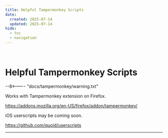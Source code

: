 ```yaml
---
title: Helpful Tampermonkey Scripts
date:
  created: 2025-07-14
  updated: 2025-07-14
hide:
  - toc
  - navigation
---
```


<br>

# Helpful Tampermonkey Scripts

--8<---- "docs/tampermonkey/warning.txt"

Works with Tampermonkey extension on Firefox.

<https://addons.mozilla.org/en-US/firefox/addon/tampermonkey/>

iOS userscripts may be coming soon.

<https://github.com/quoid/userscripts>

---
